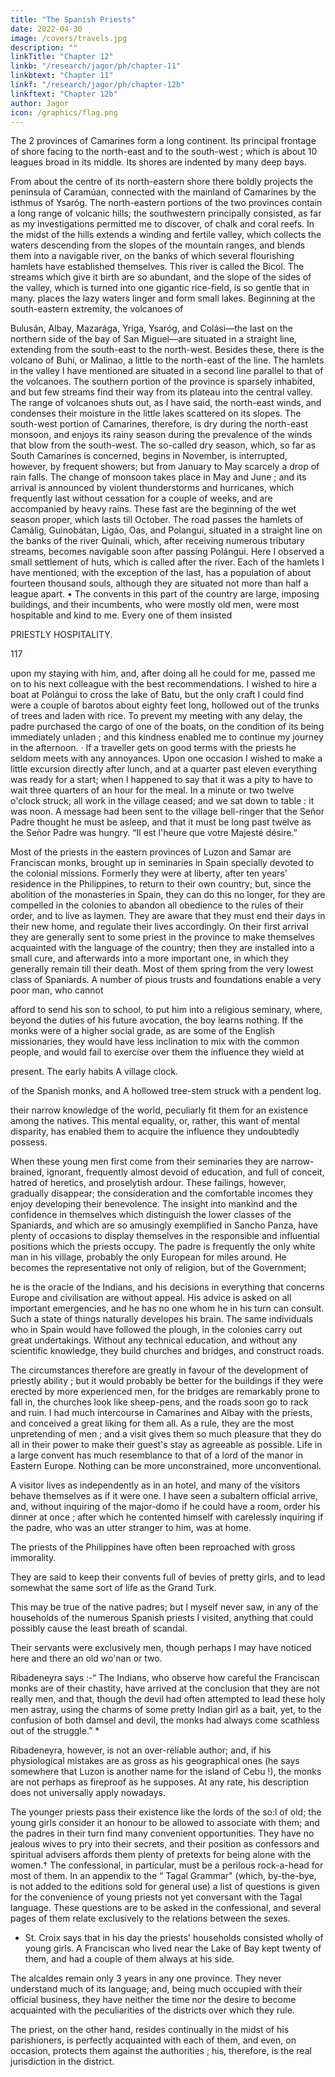 ```yaml
---
title: "The Spanish Priests"
date: 2022-04-30
image: /covers/travels.jpg
description: ""
linkTitle: "Chapter 12"
linkb: "/research/jagor/ph/chapter-11"
linkbtext: "Chapter 11"
linkf: "/research/jagor/ph/chapter-12b"
linkftext: "Chapter 12b"
author: Jagor
icon: /graphics/flag.png
---
```



<!-- EXCURSIONS IN SOUTH CAMARINES.--SPANISH PRIESTS.-ALCALDES AND MANDARINS. -->

<!-- No favourable change in the weather was expected in Albáy before the month of January. It stormed and rained all day. I therefore determined to change my quarters to South Camarines, which, protected from the monsoon by the high range of bills running along its north-eastern boundary, enjoyed more decent weather.  -->

The 2 provinces of Camarines form a long continent. Its principal frontage of shore facing to the north-east and to the south-west ; which is about 10 leagues broad in its middle. Its shores are indented by many deep bays. 

From about the centre of its north-eastern shore there boldly projects the peninsula of Caramúan, connected with the mainland of Camarines by the isthmus of Ysaróg. The north-eastern portions of the two provinces contain a long range of volcanic hills; the southwestern principally consisted, as far as my investigations permitted me to discover, of chalk and coral reefs. In the midst of the hills extends a winding and fertile valley, which collects the waters descending from the slopes of the mountain ranges, and blends them into a navigable river, on the banks of which several flourishing hamlets have established themselves. This river is called the Bicol. The streams which give it birth are so abundant, and the slope of the sides of the valley, which is turned into one gigantic rice-field, is so gentle that in many. places the lazy waters linger and form small lakes. Beginning at the south-eastern extremity, the volcanoes of

Bulusán, Albay, Mazarága, Yriga, Ysaróg, and Colási—the last on the northern side of the bay of San Miguel—are situated in a straight line, extending from the south-east to the north-west. Besides these, there is the volcano of Buhi, or Malinao, a little to the north-east of the line. The hamlets in the valley I have mentioned are situated in a second line parallel to that of the volcanoes. The southern portion of the province is sparsely inhabited, and but few streams find their way from its plateau into the central valley. The range of volcanoes shuts out, as I have said, the north-east winds, and condenses their moisture in the little lakes scattered on its slopes. The south-west portion of Camarines, therefore, is dry during the north-east monsoon, and enjoys its rainy season during the prevalence of the winds that blow from the south-west. The so-called dry season, which, so far as South Camarínes is concerned, begins in November, is interrupted, however, by frequent showers; but from January to May scarcely a drop of rain falls. The change of monsoon takes place in May and June ; and its arrival is announced by violent thunderstorms and hurricanes, which frequently last without cessation for a couple of weeks, and are accompanied by heavy rains. These fast are the beginning of the wet season proper, which lasts till October. The road passes the hamlets of Camálig, Guinobátan, Ligáo, Oas, and Polangui, situated in a straight line on the banks of the river Quínali, which, after receiving numerous tributary streams, becomes navigable soon after passing Polángui. Here I observed a small settlement of huts, which is called after the river. Each of the hamlets I have mentioned, with the exception of the last, has a population of about fourteen thousand souls, although they are situated not more than half a league apart. • The convents in this part of the country are large, imposing buildings, and their incumbents, who were mostly old men, were most hospitable and kind to me. Every one of them insisted

PRIESTLY HOSPITALITY.

117

upon my staying with him, and, after doing all he could for me, passed me on to his next colleague with the best recommendations. I wished to hire a boat at Polángui to cross the lake of Batu, but the only craft I could find were a couple of barotos about eighty feet long, hollowed out of the trunks of trees and laden with rice. To prevent my meeting with any delay, the padre purchased the cargo of one of the boats, on the condition of its being immediately unladen ; and this kindness enabled me to continue my journey in the afternoon. · If a traveller gets on good terms with the priests he seldom meets with any annoyances. Upon one occasion I wished to make a little excursion directly after lunch, and at a quarter past eleven everything was ready for a start; when I happened to say that it was a pity to have to wait three quarters of an hour for the meal. In a minute or two twelve o'clock struck; all work in the village ceased; and we sat down to table : it was noon. A message had been sent to the village bell-ringer that the Señor Padre thought he must be asleep, and that it must be long past twelve as the Señor Padre was hungry. “Il est l'heure que votre Majesté désire.”

Most of the priests in the eastern provinces of Luzon and Samar are Franciscan monks, brought up in seminaries in Spain specially devoted to the colonial missions. Formerly they were at liberty, after ten years' residence in the Philippines, to return to their own country; but, since the abolition of the monasteries in Spain, they can do this no longer, for they are compelled in the colonies to abandon all obedience to the rules of their order, and to live as laymen. They are aware that they must end their days in their new home, and regulate their lives accordingly. On their first arrival they are generally sent to some priest in the province to make themselves acquainted with the language of the country; then they are installed into a small cure, and afterwards into a more important one, in which they generally remain till their death. Most of them spring from the very lowest class of Spaniards. A number of pious trusts and foundations enable a very poor man, who cannot

afford to send his son to school, to put him into a religious seminary, where, beyond the duties of his future avocation, the boy learns nothing. If the monks were of a higher social grade, as are some of the English missionaries, they would have less inclination to mix with the common people, and would fail to exercise over them the influence they wield at

present. The early habits A village clock.

of the Spanish monks, and A hollowed tree-stem struck with a pendent log.

their narrow knowledge of the world, peculiarly fit them for an existence among the natives. This mental equality, or, rather, this want of mental disparity, has enabled them to acquire the influence they undoubtedly possess.

When these young men first come from their seminaries they are narrow-brained, ignorant, frequently almost devoid of education, and full of conceit, hatred of heretics, and proselytish ardour. These failings, however, gradually disappear; the consideration and the comfortable incomes they enjoy developing their benevolence. The insight into mankind and the confidence in themselves which distinguish the lower classes of the Spaniards, and which are so amusingly exemplified in Sancho Panza, have plenty of occasions to display themselves in the responsible and influential positions which the priests occupy. The padre is frequently the only white man in his village, probably the only European for miles around. He becomes the representative not only of religion, but of the Government; 

he is the oracle of the Indians, and his decisions in everything that concerns Europe and civilisation are without appeal. His advice is asked on all important emergencies, and he has no one whom he in his turn can consult. Such a state of things naturally developes his brain. The same individuals who in Spain would have followed the plough, in the colonies carry out great undertakings. Without any technical education, and without any scientific knowledge, they build churches and bridges, and construct roads. 

The circumstances therefore are greatly in favour of the development of priestly ability ; but it would probably be better for the buildings if they were erected by more experienced men, for the bridges are remarkably prone to fall in, the churches look like sheep-pens, and the roads soon go to rack and ruin. I had much intercourse in Camarines and Albay with the priests, and conceived a great liking for them all. As a rule, they are the most unpretending of men ; and a visit gives them so much pleasure that they do all in their power to make their guest's stay as agreeable as possible. Life in a large convent has much resemblance to that of a lord of the manor in Eastern Europe. Nothing can be more unconstrained, more unconventional. 

A visitor lives as independently as in an hotel, and many of the visitors behave themselves as if it were one. I have seen a subaltern official arrive, and, without inquiring of the major-domo if he could have a room, order his dinner at once ; after which he contented himself with carelessly inquiring if the padre, who was an utter stranger to him, was at home.

The priests of the Philippines have often been reproached with gross immorality. 

They are said to keep their convents full of bevies of pretty girls, and to lead somewhat the same sort of life as the Grand Turk. 

This may be true of the native padres; but I myself never saw, in any of the households of the numerous Spanish priests I visited, anything that could possibly cause the least breath of scandal. 

Their servants were exclusively men, though perhaps I may have noticed here and there an old wo'nan or two. 

Ribadeneyra says :-“ The Indians, who observe how careful the Franciscan monks are of their chastity, have arrived at the conclusion that they are not really men, and that, though the devil had often attempted to lead these holy men astray, using the charms of some pretty Indian girl as a bait, yet, to the confusion of both damsel and devil, the monks had always come scathless out of the struggle.” * 

Ribadeneyra, however, is not an over-reliable author; and, if his physiological mistakes are as gross as his geographical ones (he says somewhere that Luzon is another name for the island of Cebu !), the monks are not perhaps as fireproof as he supposes. At any rate, his description does not universally apply nowadays. 

The younger priests pass their existence like the lords of the so:l of old; the young girls consider it an honour to be allowed to associate with them; and the padres in their turn find many convenient opportunities. They have no jealous wives to pry into their secrets, and their position as confessors and spiritual advisers affords them plenty of pretexts for being alone with the women.† The confessional, in particular, must be a perilous rock-a-head for most of them. In an appendix to the “ Tagal Grammar" (which, by-the-bye, is not added to the editions sold for general use) a list of questions is given for the convenience of young priests not yet conversant with the Tagal language. These questions are to be asked in the confessional, and several pages of them relate exclusively to the relations between the sexes.

+ St. Croix says that in his day the priests' households consisted wholly of young girls. A Franciscan who lived near the Lake of Bay kept twenty of them, and had a couple of them always at his side.

The alcaldes remain only 3 years in any one province. They never understand much of its language; and, being much occupied with their official business, they have neither the time nor the desire to become acquainted with the peculiarities of the districts over which they rule. 

The priest, on the other hand, resides continually in the midst of his parishioners, is perfectly acquainted with each of them, and even, on occasion, protects them against the authorities ; his, therefore, is the real jurisdiction in the district. 


